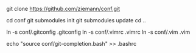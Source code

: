 git clone https://github.com/ziemann/conf.git

cd conf
git submodules init
git submodules update
cd ..

ln -s conf/.gitconfig .gitconfig
ln -s conf/.vimrc .vimrc
ln -s conf/.vim .vim

echo "source conf/git-completion.bash" >> .bashrc
